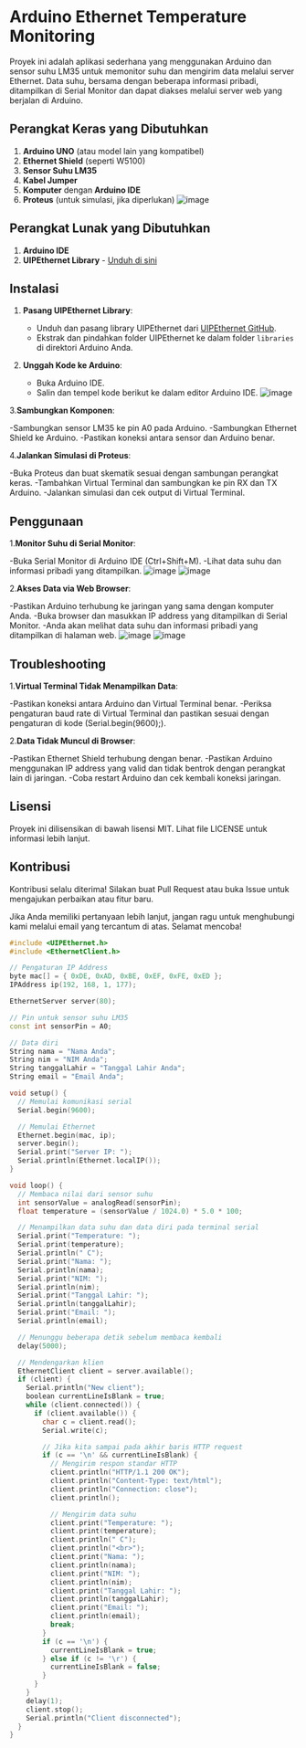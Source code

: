 # Arduino Ethernet Temperature Monitoring

Proyek ini adalah aplikasi sederhana yang menggunakan Arduino dan sensor suhu LM35 untuk memonitor suhu dan mengirim data melalui server Ethernet. Data suhu, bersama dengan beberapa informasi pribadi, ditampilkan di Serial Monitor dan dapat diakses melalui server web yang berjalan di Arduino.

## Perangkat Keras yang Dibutuhkan

1. **Arduino UNO** (atau model lain yang kompatibel)
2. **Ethernet Shield** (seperti W5100)
3. **Sensor Suhu LM35**
4. **Kabel Jumper**
5. **Komputer** dengan **Arduino IDE**
6. **Proteus** (untuk simulasi, jika diperlukan)
![image](https://github.com/agunghidayatulloh10/agunghidayat/assets/172892295/b13a9af5-01b4-4dca-b801-c76279b501fa)

## Perangkat Lunak yang Dibutuhkan

1. **Arduino IDE**
2. **UIPEthernet Library** - [Unduh di sini](https://github.com/UIPEthernet/UIPEthernet)

## Instalasi

1. **Pasang UIPEthernet Library**:
   - Unduh dan pasang library UIPEthernet dari [UIPEthernet GitHub](https://github.com/UIPEthernet/UIPEthernet).
   - Ekstrak dan pindahkan folder UIPEthernet ke dalam folder `libraries` di direktori Arduino Anda.

2. **Unggah Kode ke Arduino**:
   - Buka Arduino IDE.
   - Salin dan tempel kode berikut ke dalam editor Arduino IDE.
     ![image](https://github.com/agunghidayatulloh10/agunghidayat/assets/172892295/63dbd7e8-4ea6-4700-bd05-b294965178fb)

     
3.**Sambungkan Komponen**:

-Sambungkan sensor LM35 ke pin A0 pada Arduino.
-Sambungkan Ethernet Shield ke Arduino.
-Pastikan koneksi antara sensor dan Arduino benar.

4.**Jalankan Simulasi di Proteus**:

-Buka Proteus dan buat skematik sesuai dengan sambungan perangkat keras.
-Tambahkan Virtual Terminal dan sambungkan ke pin RX dan TX Arduino.
-Jalankan simulasi dan cek output di Virtual Terminal.
## Penggunaan
1.**Monitor Suhu di Serial Monitor**:

-Buka Serial Monitor di Arduino IDE (Ctrl+Shift+M).
-Lihat data suhu dan informasi pribadi yang ditampilkan.
![image](https://github.com/agunghidayatulloh10/agunghidayat/assets/172892295/36c78f1c-a732-49af-b6cc-34049a603928)
![image](https://github.com/agunghidayatulloh10/agunghidayat/assets/172892295/85e7bacb-5b21-4a6e-aaed-a1a1e68b9e3a)



2.**Akses Data via Web Browser**:

-Pastikan Arduino terhubung ke jaringan yang sama dengan komputer Anda.
-Buka browser dan masukkan IP address yang ditampilkan di Serial Monitor.
-Anda akan melihat data suhu dan informasi pribadi yang ditampilkan di halaman web.
![image](https://github.com/agunghidayatulloh10/agunghidayat/assets/172892295/f6816961-fb30-47dd-a1d5-d8dbca44dba8)
![image](https://github.com/agunghidayatulloh10/agunghidayat/assets/172892295/235c381f-b750-45eb-8639-3b4329db74b5)



## Troubleshooting

1.**Virtual Terminal Tidak Menampilkan Data**:

-Pastikan koneksi antara Arduino dan Virtual Terminal benar.
-Periksa pengaturan baud rate di Virtual Terminal dan pastikan sesuai dengan pengaturan di kode (Serial.begin(9600);).

2.**Data Tidak Muncul di Browser**:

-Pastikan Ethernet Shield terhubung dengan benar.
-Pastikan Arduino menggunakan IP address yang valid dan tidak bentrok dengan perangkat lain di jaringan.
-Coba restart Arduino dan cek kembali koneksi jaringan.

## Lisensi
Proyek ini dilisensikan di bawah lisensi MIT. Lihat file LICENSE untuk informasi lebih lanjut.

## Kontribusi
Kontribusi selalu diterima! Silakan buat Pull Request atau buka Issue untuk mengajukan perbaikan atau fitur baru.

Jika Anda memiliki pertanyaan lebih lanjut, jangan ragu untuk menghubungi kami melalui email yang tercantum di atas. Selamat mencoba!


```cpp
#include <UIPEthernet.h>
#include <EthernetClient.h>

// Pengaturan IP Address
byte mac[] = { 0xDE, 0xAD, 0xBE, 0xEF, 0xFE, 0xED };
IPAddress ip(192, 168, 1, 177);

EthernetServer server(80);

// Pin untuk sensor suhu LM35
const int sensorPin = A0;

// Data diri
String nama = "Nama Anda";
String nim = "NIM Anda";
String tanggalLahir = "Tanggal Lahir Anda";
String email = "Email Anda";

void setup() {
  // Memulai komunikasi serial
  Serial.begin(9600);

  // Memulai Ethernet
  Ethernet.begin(mac, ip);
  server.begin();
  Serial.print("Server IP: ");
  Serial.println(Ethernet.localIP());
}

void loop() {
  // Membaca nilai dari sensor suhu
  int sensorValue = analogRead(sensorPin);
  float temperature = (sensorValue / 1024.0) * 5.0 * 100;

  // Menampilkan data suhu dan data diri pada terminal serial
  Serial.print("Temperature: ");
  Serial.print(temperature);
  Serial.println(" C");
  Serial.print("Nama: ");
  Serial.println(nama);
  Serial.print("NIM: ");
  Serial.println(nim);
  Serial.print("Tanggal Lahir: ");
  Serial.println(tanggalLahir);
  Serial.print("Email: ");
  Serial.println(email);

  // Menunggu beberapa detik sebelum membaca kembali
  delay(5000);

  // Mendengarkan klien
  EthernetClient client = server.available();
  if (client) {
    Serial.println("New client");
    boolean currentLineIsBlank = true;
    while (client.connected()) {
      if (client.available()) {
        char c = client.read();
        Serial.write(c);

        // Jika kita sampai pada akhir baris HTTP request
        if (c == '\n' && currentLineIsBlank) {
          // Mengirim respon standar HTTP
          client.println("HTTP/1.1 200 OK");
          client.println("Content-Type: text/html");
          client.println("Connection: close");
          client.println();

          // Mengirim data suhu
          client.print("Temperature: ");
          client.print(temperature);
          client.println(" C");
          client.println("<br>");
          client.print("Nama: ");
          client.println(nama);
          client.print("NIM: ");
          client.println(nim);
          client.print("Tanggal Lahir: ");
          client.println(tanggalLahir);
          client.print("Email: ");
          client.println(email);
          break;
        }
        if (c == '\n') {
          currentLineIsBlank = true;
        } else if (c != '\r') {
          currentLineIsBlank = false;
        }
      }
    }
    delay(1);
    client.stop();
    Serial.println("Client disconnected");
  }
}





